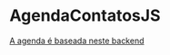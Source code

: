# AgendaContatosJS
<a href="https://github.com/dkayke-aulas/agenda-contatos-backend">A agenda é baseada neste backend</a>

